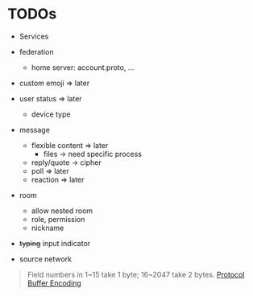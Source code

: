 # TODOs

- Services

- federation
    - home server: account.proto, ...
- custom emoji => later
- user status => later
    - device type
- message
    - flexible content => later
        - files -> need specific process
    - reply/quote -> cipher
    - poll => later
    - reaction => later
- room
    - allow nested room
    - role, permission
    - nickname
- ~~typing~~ input indicator
- source network

> Field numbers in 1~15 take 1 byte; 16~2047 take 2 bytes. [Protocol Buffer Encoding](https://protobuf.dev/programming-guides/encoding/#structure)